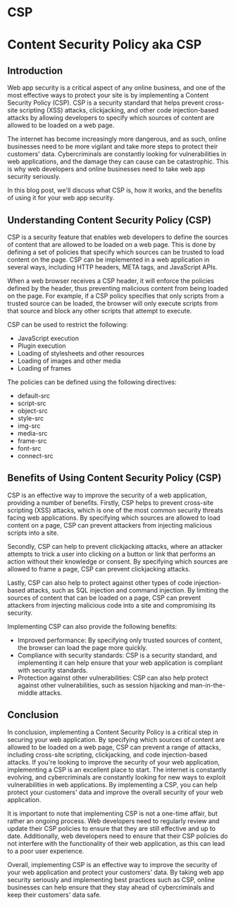 # CSP

# Content Security Policy aka CSP

## Introduction

Web app security is a critical aspect of any online business, and one of the most effective ways to protect your site is by implementing a Content Security Policy (CSP). CSP is a security standard that helps prevent cross-site scripting (XSS) attacks, clickjacking, and other code injection-based attacks by allowing developers to specify which sources of content are allowed to be loaded on a web page.

The internet has become increasingly more dangerous, and as such, online businesses need to be more vigilant and take more steps to protect their customers' data. Cybercriminals are constantly looking for vulnerabilities in web applications, and the damage they can cause can be catastrophic. This is why web developers and online businesses need to take web app security seriously.

In this blog post, we'll discuss what CSP is, how it works, and the benefits of using it for your web app security.

## Understanding Content Security Policy (CSP)

CSP is a security feature that enables web developers to define the sources of content that are allowed to be loaded on a web page. This is done by defining a set of policies that specify which sources can be trusted to load content on the page. CSP can be implemented in a web application in several ways, including HTTP headers, META tags, and JavaScript APIs.

When a web browser receives a CSP header, it will enforce the policies defined by the header, thus preventing malicious content from being loaded on the page. For example, if a CSP policy specifies that only scripts from a trusted source can be loaded, the browser will only execute scripts from that source and block any other scripts that attempt to execute.

CSP can be used to restrict the following:

- JavaScript execution
- Plugin execution
- Loading of stylesheets and other resources
- Loading of images and other media
- Loading of frames

The policies can be defined using the following directives:

- default-src
- script-src
- object-src
- style-src
- img-src
- media-src
- frame-src
- font-src
- connect-src

## Benefits of Using Content Security Policy (CSP)

CSP is an effective way to improve the security of a web application, providing a number of benefits. Firstly, CSP helps to prevent cross-site scripting (XSS) attacks, which is one of the most common security threats facing web applications. By specifying which sources are allowed to load content on a page, CSP can prevent attackers from injecting malicious scripts into a site.

Secondly, CSP can help to prevent clickjacking attacks, where an attacker attempts to trick a user into clicking on a button or link that performs an action without their knowledge or consent. By specifying which sources are allowed to frame a page, CSP can prevent clickjacking attacks.

Lastly, CSP can also help to protect against other types of code injection-based attacks, such as SQL injection and command injection. By limiting the sources of content that can be loaded on a page, CSP can prevent attackers from injecting malicious code into a site and compromising its security.

Implementing CSP can also provide the following benefits:

- Improved performance: By specifying only trusted sources of content, the browser can load the page more quickly.
- Compliance with security standards: CSP is a security standard, and implementing it can help ensure that your web application is compliant with security standards.
- Protection against other vulnerabilities: CSP can also help protect against other vulnerabilities, such as session hijacking and man-in-the-middle attacks.

## Conclusion

In conclusion, implementing a Content Security Policy is a critical step in securing your web application. By specifying which sources of content are allowed to be loaded on a web page, CSP can prevent a range of attacks, including cross-site scripting, clickjacking, and code injection-based attacks. If you're looking to improve the security of your web application, implementing a CSP is an excellent place to start. The internet is constantly evolving, and cybercriminals are constantly looking for new ways to exploit vulnerabilities in web applications. By implementing a CSP, you can help protect your customers' data and improve the overall security of your web application.

It is important to note that implementing CSP is not a one-time affair, but rather an ongoing process. Web developers need to regularly review and update their CSP policies to ensure that they are still effective and up to date. Additionally, web developers need to ensure that their CSP policies do not interfere with the functionality of their web application, as this can lead to a poor user experience.

Overall, implementing CSP is an effective way to improve the security of your web application and protect your customers' data. By taking web app security seriously and implementing best practices such as CSP, online businesses can help ensure that they stay ahead of cybercriminals and keep their customers' data safe.